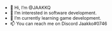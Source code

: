- 👋 Hi, I’m @JAAKKQ
- 👀 I’m interested in software development.
- 🌱 I’m currently learning game development.
- 📫 You can reach me on Discord Jaakko#0746

<!---
JAAKKQ/JAAKKQ is a ✨ special ✨ repository because its `README.md` (this file) appears on your GitHub profile.
You can click the Preview link to take a look at your changes.
--->
